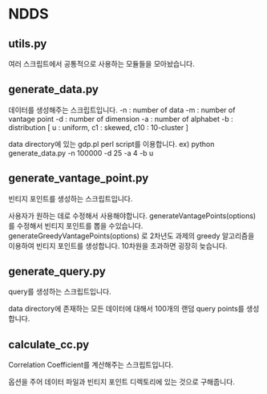 # NDDS

## utils.py
여러 스크립트에서 공통적으로 사용하는 모듈들을 모아놨습니다.

## generate_data.py
데이터를 생성해주는 스크립트입니다.
-n : number of data 
-m : number of vantage point
-d : number of dimension
-a : number of alphabet
-b : distribution [ u : uniform, c1 : skewed, c10 : 10-cluster ]

data directory에 있는 gdp.pl perl script를 이용합니다.
ex) python generate_data.py -n 100000 -d 25 -a 4 -b u

## generate_vantage_point.py
빈티지 포인트를 생성하는 스크립트입니다.

사용자가 원하는 데로 수정해서 사용해야합니다.
generateVantagePoints(options) 를 수정해서 빈티지 포인트를 뽑을 수있습니다.
generateGreedyVantagePoints(options) 로 2차년도 과제의 greedy 알고리즘을 이용하여 빈티지 포인트를 생성합니다. 10차원을 초과하면 굉장히 늦습니다.

## generate_query.py
query를 생성하는 스크립트입니다.

data directory에 존재하는 모든 데이터에 대해서 100개의 랜덤 query points를 생성합니다.

## calculate_cc.py
Correlation Coefficient를 계산해주는 스크립트입니다.

옵션을 주어 데이터 파일과 빈티지 포인트 디렉토리에 있는 것으로 구해줍니다.
